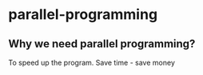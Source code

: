 # parallel-programming
## Why we need parallel programming?
To speed up the program. Save time - save money
